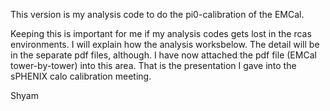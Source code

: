 This version is my analysis code to do the pi0-calibration of the EMCal.

Keeping this is important for me if my analysis codes gets lost in the rcas environments. I will explain how the analysis worksbelow. The detail will be in the separate pdf files, although. I have now attached the pdf file (EMCal tower-by-tower) into this area. That is the presentation I gave into the sPHENIX calo calibration meeting.

 Shyam
